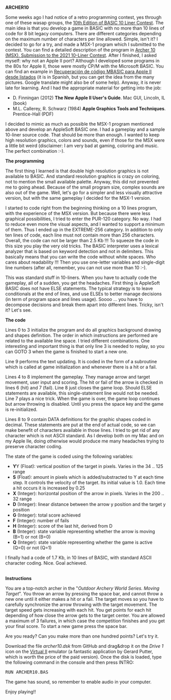 <B>ARCHER10</B>

Some weeks ago I had notice of a retro programming contest, yes through one of these wasap groups, the <A HREF="https://gkanold.wixsite.com/homeputerium/rules2021">10th Edition of BASIC 10 Liner Contest</A>. The main idea is that you develop a game in BASIC with no more than 10 lines of code for 8 bit legacy computers. There are different categories depending on the maximum number of characters per line allowed. Simple, isn't it? I decided to go for a try, and made a MSX-1 program which I submitted to the contest. You can find a detailed description of the program in <A HREF="https://humbertomb.blogspot.com/2021/02/archer10-submission-to-2021-10-liner.html">Archer 10 (MSX). Submission to the 2021 10-Liner Contest</A>. After I finished, I asked myself: why not an Apple II port? Although I developed some programs in the 80s for Apple II, those were mostly CP/M with the Microsoft BASIC. You can find an example in <A HREF="https://humbertomb.blogspot.com/2020/10/recuperacion-de-codigo-mbasic-para.html">Recuperación de código MBASIC para Apple II desde listados</A> (it is in Spanish, but you can get the idea from the many pictures. Google translate might also be of some help). Anyway, it is never late for learning. And I had the appropriate material for getting into the job:

<UL>
  <LI>D. Finningan (2012) <B>The New Apple II User's Guide</B>. Mac GUI, Lincoln, IL (book)</LI>
  <LI>M.L. Callerey, R. Schwarz (1984) <B>Apple Graphics Tools and Techniques</B>. Prentice-Hall (PDF)</LI>
</UL>
  
I decided to mimic as much as possible the MSX-1 program mentioned above and develop an AppleSoft BASIC one. I had a gameplay and a sample 10-liner source code. That should be more than enough. I wanted to keep high resolution graphics, colors and sounds, even if those for the MSX were a little bit weird (disclaimer: I am very bad at gaming, coloring and music. The perfect combination :-).

<B>The programming</B>

The first thing I learned is that double high resolution graphics is not available to BASIC. And standard resolution graphics is crazy on coloring, not to mention the small available palette. Anyway, this did not prevented me to going ahead. Because of the small program size, complex sounds are also out of the game. Well, let's go for a simpler and less visually attractive version, but with the same gameplay I decided for the MSX-1 version.

I started to code right from the beginning thinking on a 10 lines program, with the experience of the MSX version. But because there were less graphical possibilities, I tried to enter the PUR-120 category. No way.  I had to reduce even more the visual aspects, and I wanted to support a minimum of them. Thus I ended up in the EXTREME-256 category. In addition to only ten lines of code, each line must not contain more than 256 characters. Overall, the code can not be larger than 2.5 Kb !!! To squeeze the code in this size you play the very old tricks. The BASIC interpreter uses a lexical analyzer that is based on keyword detection and not in delimiters. This basically means that you can write the code without white spaces. Who cares about readability !!! Then you use one-letter variables and single-digit line numbers (after all, remember, you can not use more than 10 :-). 

This was standard stuff in 10-liners. When you have to actually code the gameplay, all of a sudden, you get the headaches. First thing is AppleSoft BASIC does not have ELSE statements. The typical strategy is to leave conditionals at the end of lines, and use ELSEs to better manage decisions (in term of program space and lines usage). Soooo ... you have to decompose decisions and break them apart into different lines. Tricky, isn't it? Let's see.

<B>The code</B>

Lines 0 to 3 initialize the program and do all graphics background drawing and shapes definition. The order in which instructions are performed are related to the available line space. I tried different combinations. One interesting and important thing is that only line 3 is needed to replay, so you can GOTO 3 when the game is finished to start a new one.

Line 9 performs the text updating. It is coded in the form of a subroutine which is called at game initialization and whenever there is a hit or a fail.

Lines 4 to 8 implement the gameplay. They manage arrow and target movement, user input and scoring. The hit or fail of the arrow is checked in lines 6 (hit) and 7 (fail). Line 8 just closes the game loop. Should ELSE statements are available, this single-statement line would not be needed. Line 7 plays a nice trick. When the game is over, the game loop continues but arrow throwing is disabled. Until you press the space key and the game is re-initialized.

Lines 8 to 9 contain DATA definitions for the graphic shapes coded in decimal. These statements are put at the end of actual code, so we can make benefit of characters available in those lines. I tried to get rid of any character which is not ASCII standard. As I develop both on my Mac and on my Apple IIe, doing otherwise would produce me many headaches trying to preserve character coding.

The state of the game is coded using the following variables:
<UL>
<LI><B>Y</B>Y (Float): vertical position of the target in pixels. Varies in the 34 .. 125 range</LI>
<LI><B>S</B> (Float): amount in pixels which is added/substracted to Y at each time step. It controls the velocity of the target. Its initial value is 1.0. Each time a hit occurs it is increased by 0.25 </LI>
<LI><B>X</B> (Integer): horizontal position of the arrow in pixels. Varies in the 200 .. 32 range</LI>
<LI><B>D</B> (Integer): linear distance between the arrow y position and the target y position</LI>
<LI><B>G</B> (Integer): total score achieved</LI>
<LI><B>F</B> (Integer): number of fails</LI>
<LI><B>H</B> (Integer): score of the last hit, derived from D</LI>
<LI><B>B</B> (Integer): state variable representing whether the arrow is moving (B=1) or not (B=0)</LI>
<LI><B>Q</B> (Integer): state variable representing whether the game is active (Q=0) or not (Q=1)</LI>
</UL>  
I finally had a code of 1.7 Kb, in 10 lines of BASIC, with standard ASCII character coding. Nice. Goal achieved. 

<BR><B>Instructions</B>

You are a top-notch archer in the "<I>Outdoor Archery World Series. Moving Target</I>". You throw an arrow by pressing the space bar, and cannot throw a new one until it either makes a hit or a fail. The target moves so you have to carefully synchronize the arrow throwing with the target movement. The target speed gets increasing with each hit. You get points for each hit depending of how close the arrow gets to the target center. You are allowed a maximum of 3 failures, in which case the competition finishes and you get your final score. To start a new game press the space bar.
 
Are you ready? Can you make more than one hundred points? Let's try it.

Download the file <I>archer10.dsk</I> from GitHub and drag&drop it on the <i>Drive 1</I> icon on the <A HREF="https://www.virtualii.com">Virtual II</A> emulator (a fantastic application by Gerard Putter, which is worth the price of the paid version). Once the disk is loaded, type the following command in the console and then press INTRO:

<TT>RUN ARCHER10.BAS</TT>

The game has sound, so remember to enable audio in your computer.

Enjoy playing!!




